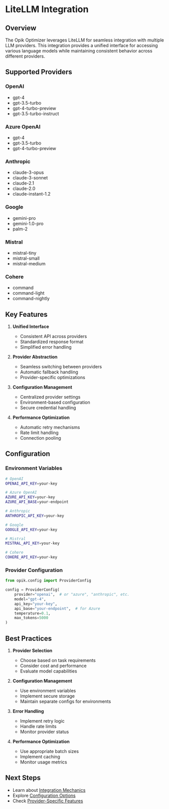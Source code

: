 # LiteLLM Integration

## Overview

The Opik Optimizer leverages LiteLLM for seamless integration with multiple LLM providers. This integration provides a unified interface for accessing various language models while maintaining consistent behavior across different providers.

## Supported Providers

### OpenAI
- gpt-4
- gpt-3.5-turbo
- gpt-4-turbo-preview
- gpt-3.5-turbo-instruct

### Azure OpenAI
- gpt-4
- gpt-3.5-turbo
- gpt-4-turbo-preview

### Anthropic
- claude-3-opus
- claude-3-sonnet
- claude-2.1
- claude-2.0
- claude-instant-1.2

### Google
- gemini-pro
- gemini-1.0-pro
- palm-2

### Mistral
- mistral-tiny
- mistral-small
- mistral-medium

### Cohere
- command
- command-light
- command-nightly

## Key Features

1. **Unified Interface**
   - Consistent API across providers
   - Standardized response format
   - Simplified error handling

2. **Provider Abstraction**
   - Seamless switching between providers
   - Automatic fallback handling
   - Provider-specific optimizations

3. **Configuration Management**
   - Centralized provider settings
   - Environment-based configuration
   - Secure credential handling

4. **Performance Optimization**
   - Automatic retry mechanisms
   - Rate limit handling
   - Connection pooling

## Configuration

### Environment Variables
```bash
# OpenAI
OPENAI_API_KEY=your-key

# Azure OpenAI
AZURE_API_KEY=your-key
AZURE_API_BASE=your-endpoint

# Anthropic
ANTHROPIC_API_KEY=your-key

# Google
GOOGLE_API_KEY=your-key

# Mistral
MISTRAL_API_KEY=your-key

# Cohere
COHERE_API_KEY=your-key
```

### Provider Configuration
```python
from opik.config import ProviderConfig

config = ProviderConfig(
    provider="openai",  # or "azure", "anthropic", etc.
    model="gpt-4",
    api_key="your-key",
    api_base="your-endpoint",  # for Azure
    temperature=0.1,
    max_tokens=5000
)
```

## Best Practices

1. **Provider Selection**
   - Choose based on task requirements
   - Consider cost and performance
   - Evaluate model capabilities

2. **Configuration Management**
   - Use environment variables
   - Implement secure storage
   - Maintain separate configs for environments

3. **Error Handling**
   - Implement retry logic
   - Handle rate limits
   - Monitor provider status

4. **Performance Optimization**
   - Use appropriate batch sizes
   - Implement caching
   - Monitor usage metrics

## Next Steps

- Learn about [Integration Mechanics](./07b-integration-mechanics.md)
- Explore [Configuration Options](./05-configuration-and-usage.md)
- Check [Provider-Specific Features](./07c-provider-features.md) 